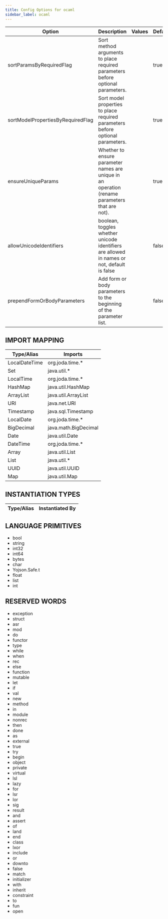 ```yaml
---
title: Config Options for ocaml
sidebar_label: ocaml
---
```


| Option | Description | Values | Default |
| ------ | ----------- | ------ | ------- |
|sortParamsByRequiredFlag|Sort method arguments to place required parameters before optional parameters.| |true|
|sortModelPropertiesByRequiredFlag|Sort model properties to place required parameters before optional parameters.| |true|
|ensureUniqueParams|Whether to ensure parameter names are unique in an operation (rename parameters that are not).| |true|
|allowUnicodeIdentifiers|boolean, toggles whether unicode identifiers are allowed in names or not, default is false| |false|
|prependFormOrBodyParameters|Add form or body parameters to the beginning of the parameter list.| |false|

## IMPORT MAPPING

| Type/Alias | Imports |
| ---------- | ------- |
|LocalDateTime|org.joda.time.*|
|Set|java.util.*|
|LocalTime|org.joda.time.*|
|HashMap|java.util.HashMap|
|ArrayList|java.util.ArrayList|
|URI|java.net.URI|
|Timestamp|java.sql.Timestamp|
|LocalDate|org.joda.time.*|
|BigDecimal|java.math.BigDecimal|
|Date|java.util.Date|
|DateTime|org.joda.time.*|
|Array|java.util.List|
|List|java.util.*|
|UUID|java.util.UUID|
|Map|java.util.Map|


## INSTANTIATION TYPES

| Type/Alias | Instantiated By |
| ---------- | --------------- |


## LANGUAGE PRIMITIVES

<ul data-columns="2" style="list-style-type: disc;-webkit-columns:2;-moz-columns:2;columns:2;-moz-column-fill:auto;column-fill:auto"><li>bool</li>
<li>string</li>
<li>int32</li>
<li>int64</li>
<li>bytes</li>
<li>char</li>
<li>Yojson.Safe.t</li>
<li>float</li>
<li>list</li>
<li>int</li>
</ul>

## RESERVED WORDS

<ul data-columns="2" style="list-style-type: disc;-webkit-columns:2;-moz-columns:2;columns:2;-moz-column-fill:auto;column-fill:auto"><li>exception</li>
<li>struct</li>
<li>asr</li>
<li>mod</li>
<li>do</li>
<li>functor</li>
<li>type</li>
<li>while</li>
<li>when</li>
<li>rec</li>
<li>else</li>
<li>function</li>
<li>mutable</li>
<li>let</li>
<li>if</li>
<li>val</li>
<li>new</li>
<li>method</li>
<li>in</li>
<li>module</li>
<li>nonrec</li>
<li>then</li>
<li>done</li>
<li>as</li>
<li>external</li>
<li>true</li>
<li>try</li>
<li>begin</li>
<li>object</li>
<li>private</li>
<li>virtual</li>
<li>lsl</li>
<li>lazy</li>
<li>for </li>
<li>lsr</li>
<li>lor</li>
<li>sig</li>
<li>result</li>
<li>and</li>
<li>assert</li>
<li>of</li>
<li>land</li>
<li>end</li>
<li>class</li>
<li>lxor</li>
<li>include</li>
<li>or</li>
<li>downto</li>
<li>false</li>
<li>match</li>
<li>initializer</li>
<li>with</li>
<li>inherit</li>
<li>constraint</li>
<li>to</li>
<li>fun</li>
<li>open</li>
</ul>
